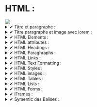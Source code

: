 # HTML : 

<img src="https://img.shields.io/badge/HTML5-E34F26?style=for-the-badge&logo=html5&logoColor=white" /> 

<details>
  <summary>✔ Titre et paragraphe :</summary>
  
```html
<!DOCTYPE html>
<html>
<body>

<h1>Test Heading : </h1>
<p>
Test Paragraph : Lorem, ipsum dolor sit amet consectetur adipisicing elit. Enim inventore amet debitis corrupti accusamus! Accusamus quis, mollitia expedita dolorum amet, veritatis excepturi ab non omnis, numquam dolore? Laudantium, molestias iure!
</p>

</body>
</html>
```
</details>

<details>
  <summary>✔ Titre paragraphe et image avec lorem :</summary>

```html
<!DOCTYPE html>
<html>
<body>

<h1>Test Heading : </h1>
<img src="https://upload.wikimedia.org/wikipedia/commons/thumb/b/b9/Steve_Jobs_Headshot_2010-CROP.jpg/1024px-Steve_Jobs_Headshot_2010-CROP.jpg" alt="steve_jobs">
<h4>Lorem Ipsum : </h4>
<p>
Test Paragraph : Lorem, ipsum dolor sit amet consectetur adipisicing elit. Enim inventore amet debitis corrupti accusamus! Accusamus quis, mollitia expedita dolorum amet, veritatis excepturi ab non omnis, numquam dolore? Laudantium, molestias iure!
</p>

</body>
</html>
```
</details>

<details>
  <summary>✔ HTML Elements :</summary>

```html
<!DOCTYPE html>
<html>
<body>

<h1>My First Heading</h1>
<p>My first paragraph.</p>

</body>
</html>
```
</details>

<details>
  <summary>✔ HTML attributes :</summary>
  
  - **List of known attributes** : 
    
    - href
    - src 
    - wight & height
    - alt

# href :
```html
<a href="https://www.w3schools.com">Visit W3Schools</a>
```
# src : 
```html
<img src="pacman.jpg">
```
# width & height : 
```html
<img src="pacman.jpg" width="500" height="600">
```
# width & height : 
```html
<img src="pacman.jpg" width="500" height="600">
```
# alt : 
```html
<img src="pacman.jpg" alt="Pac-Man the famous Game charachter">
```
</details>

<details>
 <summary>✔ HTML Headings :</summary> 

 # Headings :

 ```html
<h1>Heading 1</h1>
<h2>Heading 2</h2>
<h3>Heading 3</h3>
<h4>Heading 4</h4>
<h5>Heading 5</h5>
<h6>Heading 6</h6>

```
</details>

<details>
 <summary>✔ HTML Paraghraphs :</summary>
 
 # Paragraphs :

```html
<p> ci vis pacem! parabellum!</p>
```
</details>

<details>
 <summary>✔ HTML Links :</summary>

# HTML Links : 
```html

 <a href="https://solicode.co">click me!</a>

 ```
</details>

<details>
 <summary>✔ HTML Text Formatting :</summary>

- Live HTML text Formatting Examples : 

<b> "b" is used for Bold</b>

<strong> "strong" is used for Strong</strong>

<i> "i" is used for italic </i>

<em> "em" is for emphaseized text </em>

 <small> "small" is used for small text </small>

<p> use <mark>"mark"</mark> to highlight a text </p>

<p> use "del" to <del>delete this text</del></p>

<p> use "ins" to <ins>underline</ins></p>

<p> use "sub" to <sub>subscript</sub></p>


</details>

<details>
 <summary>✔ HTML Styles :</summary>

# HTML styles : 


- background-color
- color 
- font-family 
- font-size
- text-align 

Exemples : 

```html

<p style="color:red;">Red</p>
<p style="color:blue;">Blue</p>
<p style="font-size:50px;">Big</p>

```
<p style="color:yellow;">Yellow</p>
<p style="color:red;">Red</p>
<p style="color:blue;">Blue</p>
<p style="font-size:50px;">Big</p>

</details>

<details>
 <summary>✔ HTML images :</summary>

```html

<img src="https://" alt="Description"> 

```
- Exemple : 

 <img src="https://64.media.tumblr.com/0303acd2414e9ec250d7228eb8d5fe6b/tumblr_ot1smdUT3T1tdhimpo1_500.gif" alt="FM-X">

</details>

<details>
 <summary>✔ HTML Tables :</summary>

- En Cours...

</details>

<details>
  <summary>✔ HTML Lists :</summary>
  
</details>

<details>
  <summary>✔ HTML Forms :</summary>

</details>

<details>
  <summary>✔ iFrames :</summary>
 
</details>

<details>
  <summary>✔ Symentic des Balises :</summary>
  
 </details>
